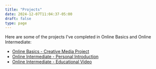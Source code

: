 ```yaml
---
title: "Projects"
date: 2024-12-07T11:04:37-05:00
draft: false
type: page
---
```


Here are some of the projects I've completed in Online Basics and Online Intermediate:

* [Online Basics - Creative Media Project](./obfinalproject)
* [Online Intermediate - Personal Introduction](./oipersonalintro)
* [Online Intermediate - Educational Video](./oieducationalvideo)